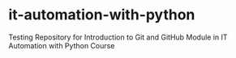 # it-automation-with-python
Testing Repository for Introduction to Git and GitHub Module in IT Automation with Python Course 

